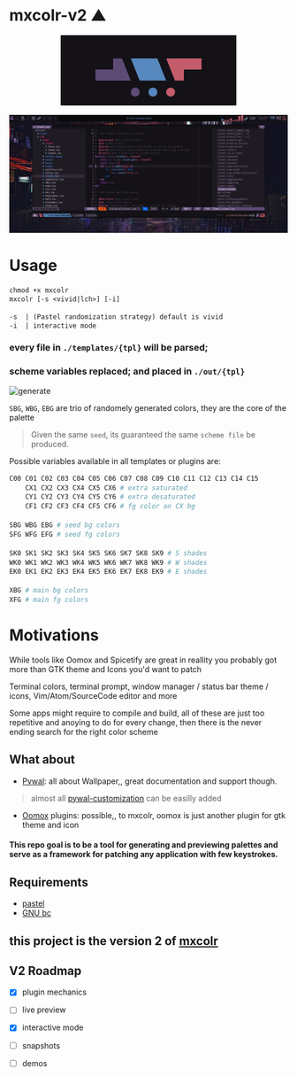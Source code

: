 # mxcolr-v2 ▲

<p align="center">
  <img src="./assets/2022-01-29-163127_318x127_scrot.png">
</p>
<p align="center">
  <img src="./assets/2022-01-29-190221_2560x1080_scrot.png">
</p>

Usage
=====
    chmod +x mxcolr
    mxcolr [-s <vivid|lch>] [-i]

    -s  | (Pastel randomization strategy) default is vivid
    -i  | interactive mode

### every file in `./templates/{tpl}` will be parsed;
### scheme variables replaced; and placed in `./out/{tpl}`

![generate](https://github.com/metaory/mxcolr-v2/wiki/assets/gifcast_220322103028.gif)


`SBG`, `WBG`, `EBG` are trio of randomely generated colors, they are the core of the palette
> Given the same `seed`, its guaranteed the same `scheme file` be produced.

Possible variables available in all templates or plugins are:
```bash
C00 C01 C02 C03 C04 C05 C06 C07 C08 C09 C10 C11 C12 C13 C14 C15
    CX1 CX2 CX3 CX4 CX5 CX6 # extra saturated
    CY1 CY2 CY3 CY4 CY5 CY6 # extra desaturated
    CF1 CF2 CF3 CF4 CF5 CF6 # fg color on CX bg

SBG WBG EBG # seed bg colors
SFG WFG EFG # seed fg colors

SK0 SK1 SK2 SK3 SK4 SK5 SK6 SK7 SK8 SK9 # S shades
WK0 WK1 WK2 WK3 WK4 WK5 WK6 WK7 WK8 WK9 # W shades
EK0 EK1 EK2 EK3 EK4 EK5 EK6 EK7 EK8 EK9 # E shades

XBG # main bg colors
XFG # main fg colors
```

Motivations
===========
While tools like Oomox and Spicetify are great in reallity you probably got more than GTK theme and Icons you'd want to patch

Terminal colors, terminal prompt, window manager / status bar theme / icons, Vim/Atom/SourceCode editor and more

Some apps might require to compile and build, all of these are just too repetitive and anoying to do for every change, then there is the never ending search for the right color scheme

What about
----------
- [Pywal](https://github.com/dylanaraps/pywal): all about Wallpaper,, great documentation and support though.
> almost all [pywal-customization](https://github.com/dylanaraps/pywal/wiki/customization) can be easilly added
- [Oomox](https://github.com/themix-project/oomox) plugins: possible,, to mxcolr, oomox is just another plugin for gtk theme and icon

#### This repo goal is to be a tool for generating and previewing palettes and serve as a framework for patching any application with few keystrokes.


Requirements
------------
- [pastel](https://github.com/sharkdp/pastel)
- [GNU bc](https://www.gnu.org/software/bc)

## this project is the version 2 of [mxcolr](https://github.com/metaory/mxcolr)

## V2 Roadmap
- [X] plugin mechanics
- [ ] live preview
- [X] interactive mode
- [ ] snapshots
- [ ] demos

